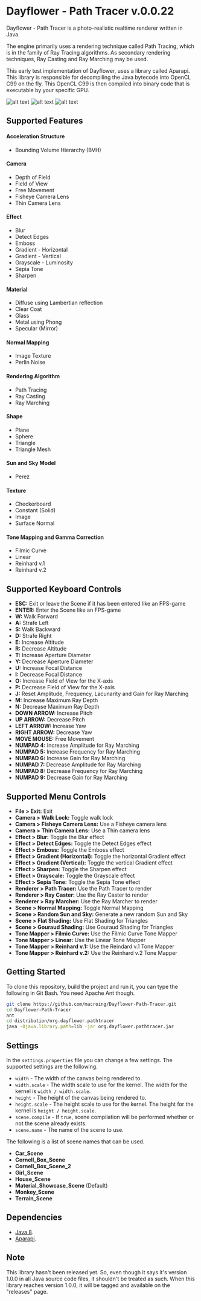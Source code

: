 Dayflower - Path Tracer v.0.0.22
================================
Dayflower - Path Tracer is a photo-realistic realtime renderer written in Java.

The engine primarily uses a rendering technique called Path Tracing, which is in the family of Ray Tracing algorithms. As secondary rendering techniques, Ray Casting and Ray Marching may be used.

This early test implementation of Dayflower, uses a library called Aparapi. This library is responsible for decompiling the Java bytecode into OpenCL C99 on the fly. This OpenCL C99 is then compiled into binary code that is executable by your specific GPU.

![alt text](https://github.com/macroing/Dayflower-Path-Tracer/blob/master/images/Dayflower-Scene-1.png "Dayflower Path Tracer")
![alt text](https://github.com/macroing/Dayflower-Path-Tracer/blob/master/images/Dayflower-Scene-2.png "Dayflower Path Tracer")
![alt text](https://github.com/macroing/Dayflower-Path-Tracer/blob/master/images/Dayflower-Material-Showcase.png "Dayflower Path Tracer")

Supported Features
------------------
#### Acceleration Structure
* Bounding Volume Hierarchy (BVH)

#### Camera
* Depth of Field
* Field of View
* Free Movement
* Fisheye Camera Lens
* Thin Camera Lens

#### Effect
* Blur
* Detect Edges
* Emboss
* Gradient - Horizontal
* Gradient - Vertical
* Grayscale - Luminosity
* Sepia Tone
* Sharpen

#### Material
* Diffuse using Lambertian reflection
* Clear Coat
* Glass
* Metal using Phong
* Specular (Mirror)

#### Normal Mapping
* Image Texture
* Perlin Noise

#### Rendering Algorithm
* Path Tracing
* Ray Casting
* Ray Marching

#### Shape
* Plane
* Sphere
* Triangle
* Triangle Mesh

#### Sun and Sky Model
* Perez

#### Texture
* Checkerboard
* Constant (Solid)
* Image
* Surface Normal

#### Tone Mapping and Gamma Correction
* Filmic Curve
* Linear
* Reinhard v.1
* Reinhard v.2

Supported Keyboard Controls
---------------------------
* **ESC:** Exit or leave the Scene if it has been entered like an FPS-game
* **ENTER:** Enter the Scene like an FPS-game
* **W:** Walk Forward
* **A:** Strafe Left
* **S:** Walk Backward
* **D:** Strafe Right
* **E:** Increase Altitude
* **R:** Decrease Altitude
* **T:** Increase Aperture Diameter
* **Y:** Decrease Aperture Diameter
* **U:** Increase Focal Distance
* **I:** Decrease Focal Distance
* **O:** Increase Field of View for the X-axis
* **P:** Decrease Field of View for the X-axis
* **J:** Reset Amplitude, Frequency, Lacunarity and Gain for Ray Marching
* **M:** Increase Maximum Ray Depth
* **N:** Decrease Maximum Ray Depth
* **DOWN ARROW:** Increase Pitch
* **UP ARROW:** Decrease Pitch
* **LEFT ARROW:** Increase Yaw
* **RIGHT ARROW:** Decrease Yaw
* **MOVE MOUSE:** Free Movement
* **NUMPAD 4:** Increase Amplitude for Ray Marching
* **NUMPAD 5:** Increase Frequency for Ray Marching
* **NUMPAD 6:** Increase Gain for Ray Marching
* **NUMPAD 7:** Decrease Amplitude for Ray Marching
* **NUMPAD 8:** Decrease Frequency for Ray Marching
* **NUMPAD 9:** Decrease Gain for Ray Marching

Supported Menu Controls
-----------------------
* **File > Exit:** Exit
* **Camera > Walk Lock:** Toggle walk lock
* **Camera > Fisheye Camera Lens:** Use a Fisheye camera lens
* **Camera > Thin Camera Lens:** Use a Thin camera lens
* **Effect > Blur:** Toggle the Blur effect
* **Effect > Detect Edges:** Toggle the Detect Edges effect
* **Effect > Emboss:** Toggle the Emboss effect
* **Effect > Gradient (Horizontal):** Toggle the horizontal Gradient effect
* **Effect > Gradient (Vertical):** Toggle the vertical Gradient effect
* **Effect > Sharpen:** Toggle the Sharpen effect
* **Effect > Grayscale:** Toggle the Grayscale effect
* **Effect > Sepia Tone:** Toggle the Sepia Tone effect
* **Renderer > Path Tracer:** Use the Path Tracer to render
* **Renderer > Ray Caster:** Use the Ray Caster to render
* **Renderer > Ray Marcher:** Use the Ray Marcher to render
* **Scene > Normal Mapping:** Toggle Normal Mapping
* **Scene > Random Sun and Sky:** Generate a new random Sun and Sky
* **Scene > Flat Shading:** Use Flat Shading for Triangles
* **Scene > Gouraud Shading:** Use Gouraud Shading for Triangles
* **Tone Mapper > Filmic Curve:** Use the Filmic Curve Tone Mapper
* **Tone Mapper > Linear:** Use the Linear Tone Mapper
* **Tone Mapper > Reinhard v.1:** Use the Reindard v.1 Tone Mapper
* **Tone Mapper > Reinhard v.2:** Use the Reinhard v.2 Tone Mapper

Getting Started
---------------
To clone this repository, build the project and run it, you can type the following in Git Bash. You need Apache Ant though.
```bash
git clone https://github.com/macroing/Dayflower-Path-Tracer.git
cd Dayflower-Path-Tracer
ant
cd distribution/org.dayflower.pathtracer
java -Djava.library.path=lib -jar org.dayflower.pathtracer.jar
```

Settings
--------
In the ``settings.properties`` file you can change a few settings. The supported settings are the following.
* ``width`` - The width of the canvas being rendered to.
* ``width.scale`` - The width scale to use for the kernel. The width for the kernel is ``width / width.scale``.
* ``height`` - The height of the canvas being rendered to.
* ``height.scale`` - The height scale to use for the kernel. The height for the kernel is ``height / height.scale``.
* ``scene.compile`` - If ``true``, scene compilation will be performed whether or not the scene already exists.
* ``scene.name`` - The name of the scene to use.

The following is a list of scene names that can be used.
* **Car_Scene**
* **Cornell_Box_Scene**
* **Cornell_Box_Scene_2**
* **Girl_Scene**
* **House_Scene**
* **Material_Showcase_Scene** (Default)
* **Monkey_Scene**
* **Terrain_Scene**

Dependencies
------------
 - [Java 8](http://www.java.com).
 - [Aparapi](https://github.com/macroing/aparapi).

Note
----
This library hasn't been released yet. So, even though it says it's version 1.0.0 in all Java source code files, it shouldn't be treated as such. When this library reaches version 1.0.0, it will be tagged and available on the "releases" page.
